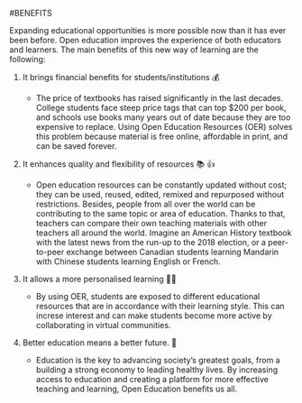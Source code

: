 #BENEFITS 

Expanding educational opportunities is more possible now than it has ever been before. Open education improves the experience of both educators and learners. The main benefits of this new way of learning are the following: 

1. It brings financial benefits for students/institutions :moneybag:
   - The price of textbooks has raised significantly in the last decades. College students face steep price tags that can top $200 per book, and schools use books many years out of date because they are too expensive to replace. Using Open Education Resources (OER) solves this problem because material is free online, affordable in print, and can be saved forever. 

2. It enhances quality and flexibility of resources :books: :+1:
   - Open education resources can be constantly updated without cost; they can be used, reused, edited, remixed and repurposed
without restrictions. Besides, people from all over the world can be contributing to the same topic or area of education. Thanks to that, teachers can compare their own teaching materials with other teachers all around the world. Imagine an American History textbook with the latest news from the run-up to the 2018 election, or a peer-to-peer exchange between Canadian students learning Mandarin with Chinese students learning English or French. 

3.  It allows a more personalised learning :ok_woman:
    - By using OER, students are exposed to different educational resources that are in accordance with their learning style. This can increse interest and can make students become more active by collaborating in virtual communities. 

4. Better education means a better future. :rainbow:
   - Education is the key to advancing society’s greatest goals, from a building a strong economy to leading healthy lives. By increasing access to education and creating a platform for more effective teaching and learning, Open Education benefits us all.

